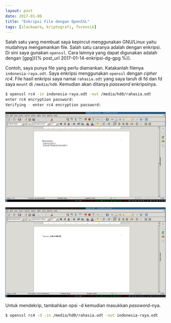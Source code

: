 ```yaml
---
layout: post
date: 2017-01-08
title: "Enkripsi File dengan OpenSSL"
tags: [slackware, kriptografi, forensik]
---
```

Salah satu yang membuat saya kepincut menggunakan GNU/Linux yaitu mudahnya mengamankan file. Salah satu caranya adalah dengan enkripsi. Di sini saya gunakan <code>openssl</code>. Cara lainnya yang dapat digunakan adalah dengan [gpg]({% post_url 2017-01-14-enkripsi-dg-gpg %}).

Contoh, saya punya file yang perlu diamankan. Katakanlah filenya <code>indonesia-raya.odt</code>. Saya enkripsi menggunakan <code>openssl</code> dengan _cipher rc4_. File hasil enkripsi saya namai <code>rahasia.odt</code> yang saya taruh di fd dan fd saya <code>mount</code> di <code>/media/hd0</code>. Kemudian akan ditanya _password_ enkripsinya.

```bash
$ openssl rc4 -in indonesia-raya.odt -out /media/hd0/rahasia.odt
enter rc4 encryption password:
Verifying - enter rc4 encryption password:
```

![konten indonesia-raya.odt yang asli belum dienkripsi](/gambar/openssl-enkrip-1.png)

![konten file rahasia.odt hasil enkripsi](/gambar/openssl-enkrip-2.png)

Untuk mendekrip, tambahkan opsi -d kemudian masukkan _password_-nya.

```bash
$ openssl rc4 -d -in /media/hd0/rahasia.odt -out indonesia-raya.odt
```
